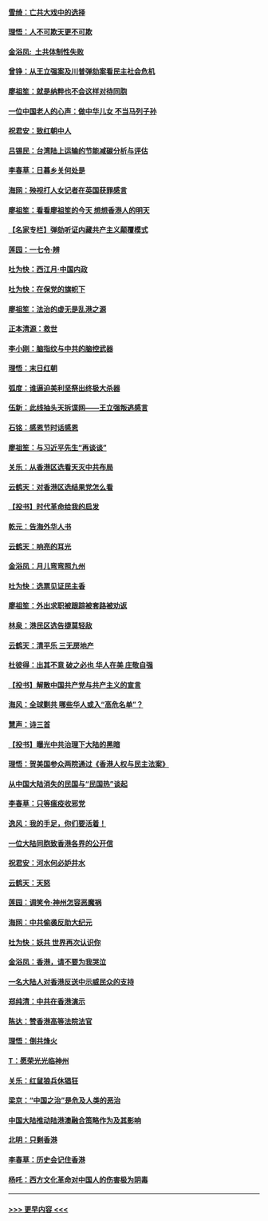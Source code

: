 #### [雪绮：亡共大戏中的选择](../pages/nsc993/n11699922.md?t=12050833) 
#### [理悟：人不可欺天更不可欺](../pages/nsc993/n11699657.md?t=12050833) 
#### [金浴凤:  土共体制性失败](../pages/nsc993/n11699361.md?t=12050833) 
#### [曾铮：从王立强案及川普弹劾案看民主社会危机](../pages/nsc993/n11699318.md?t=12050833) 
#### [廖祖笙：就是纳粹也不会这样对待同胞](../pages/nsc993/n11697658.md?t=12050833) 
#### [一位中国老人的心声：做中华儿女 不当马列子孙](../pages/nsc993/n11697525.md?t=12050833) 
#### [祝君安：致红朝中人](../pages/nsc993/n11697518.md?t=12050833) 
#### [吕锡民：台湾陆上运输的节能减碳分析与评估](../pages/nsc993/n11694983.md?t=12050833) 
#### [李春草：日暮乡关何处是](../pages/nsc993/n11694805.md?t=12050833) 
#### [海网：殃视打人女记者在英国获罪感言](../pages/nsc993/n11693832.md?t=12050833) 
#### [廖祖笙：看看廖祖笙的今天 想想香港人的明天](../pages/nsc993/n11693707.md?t=12050833) 
#### [【名家专栏】弹劾听证内藏共产主义颠覆模式](../pages/nsc993/n11693563.md?t=12050833) 
#### [莲园：一七令‧辨](../pages/nsc993/n11692558.md?t=12050833) 
#### [吐为快：西江月·中国内政](../pages/nsc993/n11692071.md?t=12050833) 
#### [吐为快：在保党的旗帜下](../pages/nsc993/n11691188.md?t=12050833) 
#### [廖祖笙：法治的虚无是乱港之源](../pages/nsc993/n11690605.md?t=12050833) 
#### [正本清源：救世](../pages/nsc993/n11689134.md?t=12050833) 
#### [李小刚：脑指纹与中共的脑控武器](../pages/nsc993/n11688900.md?t=12050833) 
#### [理悟：末日红朝](../pages/nsc993/n11688829.md?t=12050833) 
#### [弧度：谁逼迫美利坚祭出终极大杀器](../pages/nsc993/n11688735.md?t=12050833) 
#### [伍新：此线抽头天拆谍网——王立强叛逃感言](../pages/nsc993/n11687981.md?t=12050833) 
#### [石铭：感恩节时话感恩](../pages/nsc993/n11687568.md?t=12050833) 
#### [廖祖笙：与习近平先生“再谈谈”](../pages/nsc993/n11687005.md?t=12050833) 
#### [关乐：从香港区选看天灭中共布局](../pages/nsc993/n11686647.md?t=12050833) 
#### [云鹤天：对香港区选结果党怎么看](../pages/nsc993/n11686216.md?t=12050833) 
#### [【投书】时代革命给我的启发](../pages/nsc993/n11684287.md?t=12050833) 
#### [乾元：告海外华人书](../pages/nsc993/n11684044.md?t=12050833) 
#### [云鹤天：响亮的耳光](../pages/nsc993/n11684254.md?t=12050833) 
#### [金浴凤：月儿弯弯照九州](../pages/nsc993/n11684231.md?t=12050833) 
#### [吐为快：选票见证民主香](../pages/nsc993/n11684206.md?t=12050833) 
#### [廖祖笙：外出求职被跟踪被套路被劝返](../pages/nsc993/n11683874.md?t=12050833) 
#### [林泉：港民区选告捷莫轻敌](../pages/nsc993/n11683930.md?t=12050833) 
#### [云鹤天：清平乐 三无房地产](../pages/nsc993/n11681521.md?t=12050833) 
#### [杜彼得：出其不意 破之必也 华人在美 庄敬自强](../pages/nsc993/n11679554.md?t=12050833) 
#### [【投书】解散中国共产党与共产主义的宣言](../pages/nsc993/n11679177.md?t=12050833) 
#### [海风：全球剿共 哪些华人或入“高危名单”？](../pages/nsc993/n11678617.md?t=12050833) 
#### [慧声：诗三首](../pages/nsc993/n11678848.md?t=12050833) 
#### [【投书】曝光中共治理下大陆的黑暗](../pages/nsc993/n11678674.md?t=12050833) 
#### [理悟：贺美国参众两院通过《香港人权与民主法案》](../pages/nsc993/n11678104.md?t=12050833) 
#### [从中国大陆消失的民国与“民国热”谈起](../pages/nsc993/n11678075.md?t=12050833) 
#### [李春草：只等瘟疫收邪党](../pages/nsc993/n11677308.md?t=12050833) 
#### [逸风：我的手足，你们要活着！](../pages/nsc993/n11676352.md?t=12050833) 
#### [一位大陆同胞致香港各界的公开信](../pages/nsc993/n11675761.md?t=12050833) 
#### [祝君安：河水何必妒井水](../pages/nsc993/n11675746.md?t=12050833) 
#### [云鹤天：天怒](../pages/nsc993/n11675718.md?t=12050833) 
#### [莲园：调笑令‧神州怎容恶魔祸](../pages/nsc993/n11675648.md?t=12050833) 
#### [海网：中共偷袭反助大纪元](../pages/nsc993/n11673515.md?t=12050833) 
#### [吐为快：妖共 世界再次认识你](../pages/nsc993/n11673506.md?t=12050833) 
#### [金浴凤：香港，请不要为我哭泣](../pages/nsc993/n11673248.md?t=12050833) 
#### [一名大陆人对香港反送中示威民众的支持](../pages/nsc993/n11672615.md?t=12050833) 
#### [郑纯清：中共在香港演示](../pages/nsc993/n11670539.md?t=12050833) 
#### [陈达：赞香港高等法院法官](../pages/nsc993/n11669542.md?t=12050833) 
#### [理悟：倒共烽火](../pages/nsc993/n11668844.md?t=12050833) 
#### [T：愿荣光光临神州](../pages/nsc993/n11668421.md?t=12050833) 
#### [关乐：红鼠狼兵休猖狂](../pages/nsc993/n11668378.md?t=12050833) 
#### [梁京：“中国之治”是危及人类的恶治](../pages/nsc993/n11668328.md?t=12050833) 
#### [中国大陆推动陆港澳融合策略作为及其影响](../pages/nsc993/n11668157.md?t=12050833) 
#### [北明：只剩香港](../pages/nsc993/n11668002.md?t=12050833) 
#### [李春草：历史会记住香港](../pages/nsc993/n11667927.md?t=12050833) 
#### [杨吒：西方文化革命对中国人的伤害极为阴毒](../pages/nsc993/n11664521.md?t=12050833) 

----
#### [ >>> 更早内容 <<< ](../indexes/nsc993-earlier.md)
